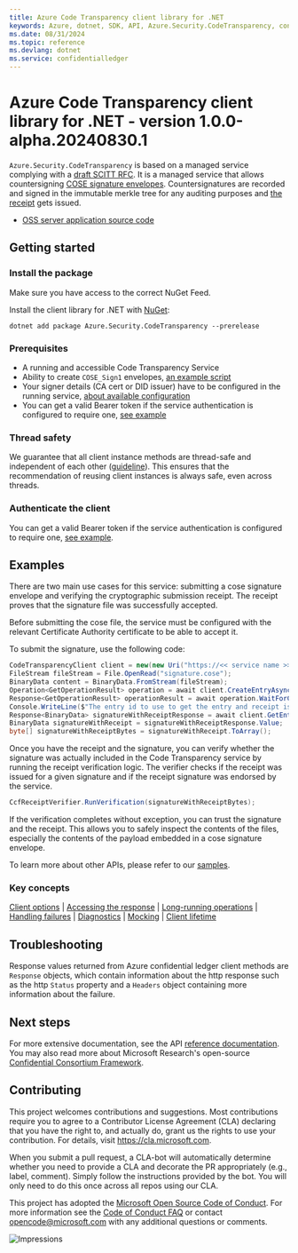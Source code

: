 ```yaml
---
title: Azure Code Transparency client library for .NET
keywords: Azure, dotnet, SDK, API, Azure.Security.CodeTransparency, confidentialledger
ms.date: 08/31/2024
ms.topic: reference
ms.devlang: dotnet
ms.service: confidentialledger
---
```

# Azure Code Transparency client library for .NET - version 1.0.0-alpha.20240830.1 


<!-- cspell:ignore cose merkle scitt -->

`Azure.Security.CodeTransparency` is based on a managed service complying with a [draft SCITT RFC][SCITT_ARCHITECTURE_RFC]. It is a managed service that allows countersigning [COSE signature envelopes][COSE_RFC]. Countersignatures are recorded and signed in the immutable merkle tree for any auditing purposes and [the receipt][SCITT_RECEIPT_RFC] gets issued.

- [OSS server application source code][Service_source_code]

## Getting started

### Install the package

Make sure you have access to the correct NuGet Feed.

Install the client library for .NET with [NuGet](https://www.nuget.org/ ):

```dotnetcli
dotnet add package Azure.Security.CodeTransparency --prerelease
```

### Prerequisites

- A running and accessible Code Transparency Service
- Ability to create `COSE_Sign1` envelopes, [an example script][CTS_claim_generator_script]
- Your signer details (CA cert or DID issuer) have to be configured in the running service, [about available configuration][CTS_configuration_doc]
- You can get a valid Bearer token if the service authentication is configured to require one, [see example](https://github.com/Azure/azure-sdk-for-net/blob/main/sdk/confidentialledger/Azure.Security.CodeTransparency/samples/Sample3_UseYourCredentials.md)

### Thread safety

We guarantee that all client instance methods are thread-safe and independent of each other ([guideline](https://azure.github.io/azure-sdk/dotnet_introduction.html#dotnet-service-methods-thread-safety)). This ensures that the recommendation of reusing client instances is always safe, even across threads.

### Authenticate the client

You can get a valid Bearer token if the service authentication is configured to require one, [see example](https://github.com/Azure/azure-sdk-for-net/blob/main/sdk/confidentialledger/Azure.Security.CodeTransparency/samples/Sample3_UseYourCredentials.md).

## Examples

There are two main use cases for this service: submitting a cose signature envelope and verifying the cryptographic submission receipt. The receipt proves that the signature file was successfully accepted.

Before submitting the cose file, the service must be configured with the relevant Certificate Authority certificate to be able to accept it.

To submit the signature, use the following code:

```C# Snippet:CodeTransparencySubmission
CodeTransparencyClient client = new(new Uri("https://<< service name >>.confidential-ledger.azure.com"), null);
FileStream fileStream = File.OpenRead("signature.cose");
BinaryData content = BinaryData.FromStream(fileStream);
Operation<GetOperationResult> operation = await client.CreateEntryAsync(content);
Response<GetOperationResult> operationResult = await operation.WaitForCompletionAsync();
Console.WriteLine($"The entry id to use to get the entry and receipt is {{{operationResult.Value.EntryId}}}");
Response<BinaryData> signatureWithReceiptResponse = await client.GetEntryAsync(operationResult.Value.EntryId, true);
BinaryData signatureWithReceipt = signatureWithReceiptResponse.Value;
byte[] signatureWithReceiptBytes = signatureWithReceipt.ToArray();
```

Once you have the receipt and the signature, you can verify whether the signature was actually included in the Code Transparency service by running the receipt verification logic. The verifier checks if the receipt was issued for a given signature and if the receipt signature was endorsed by the service.

```C# Snippet:CodeTransparencyVerification
CcfReceiptVerifier.RunVerification(signatureWithReceiptBytes);
```

If the verification completes without exception, you can trust the signature and the receipt. This allows you to safely inspect the contents of the files, especially the contents of the payload embedded in a cose signature envelope.

To learn more about other APIs, please refer to our [samples](https://github.com/Azure/azure-sdk-for-net/blob/main/sdk/confidentialledger/Azure.Security.CodeTransparency/samples).

### Key concepts

<!-- CLIENT COMMON BAR -->
[Client options](https://github.com/Azure/azure-sdk-for-net/blob/main/sdk/core/Azure.Core/README.md#configuring-service-clients-using-clientoptions) |
[Accessing the response](https://github.com/Azure/azure-sdk-for-net/blob/main/sdk/core/Azure.Core/README.md#accessing-http-response-details-using-responset) |
[Long-running operations](https://github.com/Azure/azure-sdk-for-net/blob/main/sdk/core/Azure.Core/README.md#consuming-long-running-operations-using-operationt) |
[Handling failures](https://github.com/Azure/azure-sdk-for-net/blob/main/sdk/core/Azure.Core/README.md#reporting-errors-requestfailedexception) |
[Diagnostics](https://github.com/Azure/azure-sdk-for-net/blob/main/sdk/core/Azure.Core/samples/Diagnostics.md) |
[Mocking](https://github.com/Azure/azure-sdk-for-net/blob/main/sdk/core/Azure.Core/README.md#mocking) |
[Client lifetime](https://devblogs.microsoft.com/azure-sdk/lifetime-management-and-thread-safety-guarantees-of-azure-sdk-net-clients/)
<!-- CLIENT COMMON BAR -->

## Troubleshooting

Response values returned from Azure confidential ledger client methods are `Response` objects, which contain information about the http response such as the http `Status` property and a `Headers` object containing more information about the failure.

## Next steps

For more extensive documentation, see the API [reference documentation](https://azure.github.io/azure-sdk-for-net/).
You may also read more about Microsoft Research's open-source [Confidential Consortium Framework][ccf].

## Contributing

This project welcomes contributions and suggestions. Most contributions require you to agree to a Contributor License Agreement (CLA) declaring that you have the right to, and actually do, grant us the rights to use your contribution. For details, visit https://cla.microsoft.com.

When you submit a pull request, a CLA-bot will automatically determine whether you need to provide a CLA and decorate the PR appropriately (e.g., label, comment). Simply follow the instructions provided by the bot. You will only need to do this once across all repos using our CLA.

This project has adopted the [Microsoft Open Source Code of Conduct][code_of_conduct]. For more information see the [Code of Conduct FAQ][code_of_conduct_faq] or contact opencode@microsoft.com with any additional questions or comments.

<!-- LINKS -->
[COSE_RFC]: https://www.rfc-editor.org/rfc/rfc8152.txt
[SCITT_ARCHITECTURE_RFC]: https://www.ietf.org/archive/id/draft-ietf-scitt-architecture-01.txt
[SCITT_RECEIPT_RFC]: https://www.ietf.org/archive/id/draft-birkholz-scitt-receipts-03.txt
[API_reference]: https://learn.microsoft.com/dotnet/api/azure.security.keyvault.keys
[Service_source_code]: https://github.com/microsoft/scitt-ccf-ledger
[CTS_claim_generator_script]: https://github.com/microsoft/scitt-ccf-ledger/tree/main/demo/cts_poc
[CTS_configuration_doc]: https://github.com/microsoft/scitt-ccf-ledger/blob/main/docs/configuration.md
[ccf]: https://github.com/Microsoft/CCF
[code_of_conduct]: https://opensource.microsoft.com/codeofconduct/
[code_of_conduct_faq]: https://opensource.microsoft.com/codeofconduct/faq/

![Impressions](https://azure-sdk-impressions.azurewebsites.net/api/impressions/azure-sdk-for-net%2Fsdk%2Fconfidentialledger%2FAzure.Security.CodeTransparency%2FREADME.png)

